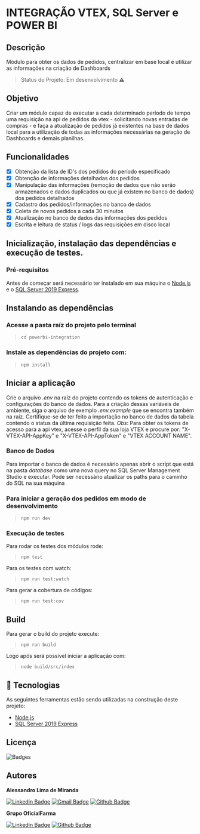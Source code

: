 # INTEGRAÇÃO VTEX, SQL Server e POWER BI
## Descrição
Módulo para obter os dados de pedidos, centralizar em base local e utilizar as informações na criação de Dashboards
> Status do Projeto: Em desenvolvimento :warning:

## Objetivo
Criar um módulo capaz de executar a cada determinado período de tempo
uma requisição na api de pedidos da vtex - solicitando novas entradas de compras - e faça a atualização de pedidos já
existentes na base de dados local para a utilização de todas as informações necessárias na geração de Dashboards e demais planilhas.
<br />

## Funcionalidades
 - [x] Obtenção da lista de ID's dos pedidos do período especificado
 - [x] Obtenção de informações detalhadas dos pedidos
 - [x] Manipulação das informações (remoção de dados que não serão armazenados e dados duplicados ou que já existem no banco de dados) dos pedidos detalhados
 - [x] Cadastro dos pedidos/informações no banco de dados
 - [x] Coleta de novos pedidos a cada 30 minutos
 - [x] Atualização no banco de dados das informações dos pedidos
 - [x] Escrita e leitura de status / logs das requisições em disco local

## Inicialização, instalação das dependências e execução de testes.
### Pré-requisitos
Antes de começar será necessário ter instalado em sua máquina o [Node.js](https://nodejs.org/en/) e o [SQL Server 2019 Express](https://www.microsoft.com/pt-br/sql-server/sql-server-downloads).

## Instalando as dependências
### Acesse a pasta raíz do projeto pelo terminal
> ```cd powerbi-integration```

### Instale as dependências do projeto com:
> ```npm install```

## Iniciar a aplicação

Crie o arquivo *.env* na raíz do projeto contendo os tokens de autenticação e configurações do banco de dados. Para a criação dessas variáveis de ambiente, siga o arquivo de exemplo *.env.example* que se encontra também na raíz.
Certifique-se de ter feito a importação no banco de dados da tabela contendo o status da última requisição feita.
*Obs*: Para obter os tokens de acesso para a api vtex, acesse o perfil da sua loja VTEX e procure por: "X-VTEX-API-AppKey" e "X-VTEX-API-AppToken" e "VTEX ACCOUNT NAME".

### Banco de Dados

Para importar o banco de dados é necessário apenas abrir o script que está na pasta *database* como uma nova query no SQL Server Management Studio e executar.
Pode ser necessário atualizar os paths para o caminho do SQL na sua máquina

### Para iniciar a geração dos pedidos em modo de desenvolvimento
> ```npm run dev```

### Execução de testes
Para rodar os testes dos módulos rode:
> ```npm test```

Para os testes com watch:
> ```npm run test:watch```

Para gerar a cobertura de códigos:
> ```npm run test:cov```

## Build
Para gerar o build do projeto execute:
> ```npm run build```

Logo após será possível iniciar a aplicação com:
> ```node build/src/index```

## :wrench: Tecnologias
As seguintes ferramentas estão sendo utilizadas na construção deste projeto:

- [Node.js](https://nodejs.org/en/)
- [SQL Server 2019 Express](https://www.microsoft.com/pt-br/sql-server/sql-server-downloads)

## Licença
<img src="https://img.shields.io/hexpm/l/apa" alt="Badges"/>

## Autores
<b>Alessandro Lima de Miranda</b>

[![Linkedin Badge](https://img.shields.io/badge/-Alessandro-blue?style=flat-square&logo=Linkedin&logoColor=white&link=https://www.linkedin.com/in/alessandro-miranda-b23b74169)](https://www.linkedin.com/in/alessandro-miranda-b23b74169) 
[![Gmail Badge](https://img.shields.io/badge/-ad.lmiranda2018@gmail.com-c14438?style=flat-square&logo=Gmail&logoColor=white&link=mailto:tgmarinho@gmail.com)](mailto:ad.lmiranda2018@gmail.com)
[![Github Badge](https://img.shields.io/github/followers/Alessandro-Miranda?label=Follow&style=social)](https://github.com/Alessandro-Miranda)

<b>Grupo OficialFarma</b>

[![Linkedin Badge](https://img.shields.io/badge/-Oficialfarma-blue?style=flat-square&logo=Linkedin&logoColor=white&link=https://www.linkedin.com/company/oficialfarma/mycompany/)](https://www.linkedin.com/company/oficialfarma/mycompany/)
[![Github Badge](https://img.shields.io/github/followers/Oficialfarma?label=Follow&style=social)](https://github.com/Oficialfarma)
